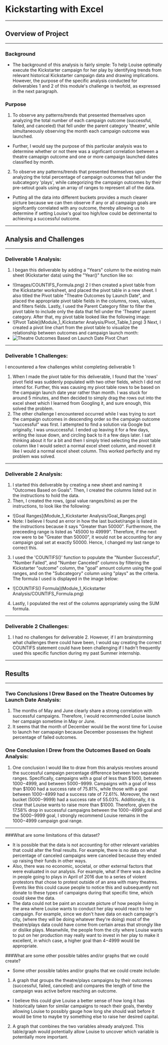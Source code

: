 # Kickstarting with Excel
---

## Overview of Project
---
### Background
* The background of this analysis is fairly simple: To help Louise optimally execute the Kickstarter campaign for her play by identifying trends from relevant historical Kickstarter campaign data and drawing implications. However, the purpose of the specific analysis conducted for deliverables 1 and 2 of this module's challenge is twofold, as expressed in the next paragraph.
### Purpose
1. To observe any patterns/trends that presented themselves upon analyzing the total number of each campaign outcome (successful, failed, and canceled) that fell under the parent category 'theatre', while simultaneously observing the month each campaign outcome was launched.
  * Further, I would say the purpose of this particular analysis was to determine whether or not     there was a signficant correlation between a theatre camapign outcome and one or more campaign     launched dates classified by month.
2. To observe any patterns/trends that presented themselves upon analyzing the total percentage of campaign outcomes that fell under the subcategory 'plays', while categorizing the campaign outcomes by their pre-setout goals using an array of ranges to represent all of the data.
  * Putting all the data into different buckets provides a much clearer picture because we can       then observe if any or all campaign goals are signifcantly correlated with any outcome, thereby   allowing us to determine if setting Louise's goal too high/low could be detrimental to achieving   a successful outcome.
---

## Analysis and Challenges
---
### Deliverable 1 Analysis:
1. I began this deliverable by adding a "Years" column to the existing main sheet (Kickstarter data) using the "Year()" function like so:
  * !(Images/COUNTIFS_Formula.png)
2 I then created a pivot table from the Kickstarter worksheet, and placed the pivot table in a new sheet. I also titled the Pivot table "Theatre Outcomes by Launch Date", and placed the appropriate pivot table fields in the columns, rows, values, and filters fields. Lastly, I used the Parent Category filter to filter the pivot table to include only the data that fell under the 'Theatre' parent category. After that, my pivot table looked like the following image:
  * ![Pivot Table](Module_1_Kickstarter Analysis/Pivot_Table_1.png)
3 Next, I created a pivot line chart from the pivot table to visualize the relationship between outcomes and campaign launch month:
  * ![Theatre Outcomes Based on Launch Date Pivot Chart](Resources/Theatre_Outcomes_vs_Launch.png)
---
### Deliverable 1 Challenges:
I encountered a few challenges whilst completing deliverable 1:
1. When I made the pivot table for this deliverable, I found that the 'rows' pivot field was suddenly populated with two other fields, which I did not intend for. Further, this was causing my pivot table rows to be based on the campaign launch date year rather than month. I was stuck for around 5 minutes, and then decided to simply drag the rows out into the excel sheet which I learned from Googling it, and sure enough, this solved the problem.
2. The other challenge I encountered occurred while I was trying to sort the campaign outcomes in descending order so the campaign outcome "successful" was first. I attempted to find a solution via Google but originally, I was unsuccessful. I ended up leaving it for a few days, writing the issue down, and circling back to it a few days later. I sat thinking about it for a bit and then I simply tried selecting the pivot table column like I would select a normal excel sheet column, and moved it like I would a normal excel sheet column. This worked perfectly and my problem was solved.
---
### Deliverable 2 Analysis:
1. I started this deliverable by creating a new sheet and naming it "Outcomes Based on Goals". Then, I created the columns listed out in the instructions to hold the data.
2. Then, I created the rows, (goal value ranges/bins) as per the instructions, to look like the following:
  * ![Goal Ranges](Module_1_Kickstarter Analysis/Goal_Ranges.png)
  * Note: I believe I found an error in how the last bucket/range is listed in the instructions because it says "Greater than 50000". Furthermore, the preceeding range is listed as "45000 to 49999". Therefore, if the next row were to be "Greater than 50000", it would not be accounting for any campaign goal set at exactly 50000. Hence, I changed my last range to correct this.
3. I used the 'COUNTIFS()' function to populate the "Number Successful", "Number Failed", and "Number Canceled" columns by filtering the Kickstarter "outcome" column, the "goal" amount column using the goal ranges, and on the "Subcategory" column using "plays" as the criteria. The formula I used is displayed in the image below:
  * ![COUNTIFS() Formula](Module_1_Kickstarter Analysis/COUNTIFS_Formula.png)
4. Lastly, I populated the rest of the columns appropriately using the SUM formula.
---
### Deliverable 2 Challenges:
1. I had no challenges for deliverable 2. However, if I am brainstorming what challenges there could have been, I would say creating the correct COUNTIFS statement could have been challenging if I hadn't frequently used this specific function during my past Summer internship.
---
## Results
---

### Two Conclusions I Drew Based on the Theatre Outcomes by Launch Date Analysis:
1. The months of May and June clearly share a strong correlation with successful campaigns. Therefore, I would recommended Louise launch her campaign sometime in May or June.
2. It seems that the month of December would be the worst time for Louise to launch her camapaign because December possesses the highest percentage of failed outcomes.

### One Conclusion I Drew from the Outcomes Based on Goals Analysis:
1. One conclusion I would like to draw from this analysis revolves around the successful campaign percentage difference between two separate ranges. Specifically, campaigns with a goal of less than $1000, between $1000-$4999, and between $5000-$9999. Campaigns with a goal of less than $1000 had a success rate of 75.81%, while those with a goal between $1000-$4999 had a success rate of 72.61%. Moreover, the next bucket ($5000-$9999) had a success rate of 55.03%. Additionally, it is clear that Louise wants to raise more than $1000. Therefore, given the 17.58% drop in successful campaigns between the $1000-$4999 goal and the $5000-$9999 goal, I strongly recommend Louise remains in the $1000-$4999 campaign goal range.
---

###What are some limitations of this dataset?
* It is possible that the data is not accounting for other relevant variables that could alter the final results. For example, there is no data on what percentage of canceled campaigns were canceled because they ended up raising their funds in other ways.
* Also, there was no economic, societal, or other external factors that were evaluated in our analysis. For example, what if there was a decline in people going to plays in April of 2016 due to a series of violent protestors that chose to protest outside of an area with many theatres. Events like this could cause people to notice this and subsequently not donate to these types of campaigns during that specific time, which could skew the data.
* The data could not be paint an accurate picture of how people living in the area where Louise wants to conduct her play would react to her campaign. For example, since we don't have data on each campaign's city, (where they will be doing whatever they're doing) most of the theatre/plays data could have come from certain areas that strongly like or dislike plays. Meanwhile, the people from the city where Louise wants to put on her production may really want to invest in her play to make it excellent, in which case, a higher goal than $4-$4999 would be appropriate.


###What are some other possible tables and/or graphs that we could create?
* Some other possible tables and/or graphs that we could create include: 
1. A graph that groups the theatre/plays campaigns by their outcomes (successful, failed, canceled) and compares the length of time the campaign was active before reaching an outcome. 
  * I believe this could give Louise a better sense of how long it has historically taken for similar campaigns to reach their goals, thereby allowing Louise to possibly gauge how long she should wait before it would be time to maybe try something else to raise her desired capital.
2. A graph that combines the two variables already analyzed. This table/graph would potentially allow Louise to uncover which variable is potentially more important.
